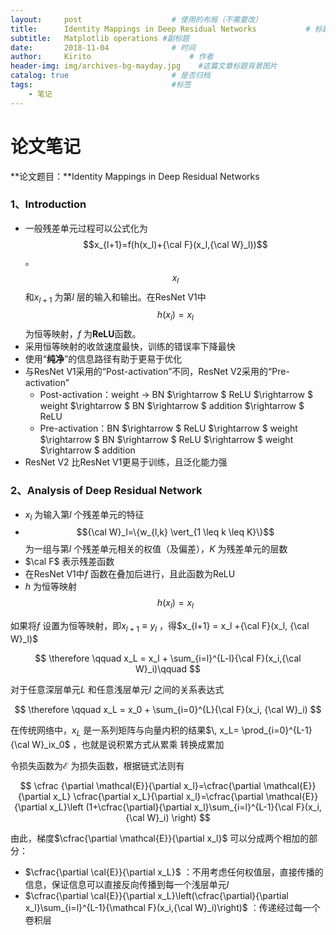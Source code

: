 ```yaml
---
layout:     post                    # 使用的布局（不需要改）
title:      Identity Mappings in Deep Residual Networks           # 标题 
subtitle:   Matplotlib operations #副标题
date:       2018-11-04              # 时间
author:     Kirito                      # 作者
header-img: img/archives-bg-mayday.jpg    #这篇文章标题背景图片
catalog: true                       # 是否归档
tags:                               #标签
    - 笔记
---
```




# 论文笔记

**论文题目：**Identity Mappings in Deep Residual Networks​

### 1、Introduction

- 一般残差单元过程可以公式化为 $$x_{l+1}=f(h(x_l)+{\cal F}(x_l,{\cal W}_l))$$ 。$$x_l$$ 和$x_{l+1}$ 为第$l$ 层的输入和输出。在ResNet V1中$$h(x_l)=x_l$$ 为恒等映射，$f$ 为**ReLU**函数。
- 采用恒等映射的收敛速度最快，训练的错误率下降最快
- 使用“**纯净**”的信息路径有助于更易于优化
- 与ResNet V1采用的“Post-activation”不同，ResNet V2采用的“Pre-activation”
  - Post-activation：weight $\rightarrow$ BN $\rightarrow $ ReLU $\rightarrow $ weight $\rightarrow $ BN $\rightarrow $ addition $\rightarrow $ ReLU
  - Pre-activation：BN $\rightarrow $ ReLU $\rightarrow $ weight $\rightarrow $ BN $\rightarrow $ ReLU $\rightarrow $ weight $\rightarrow $ addition
- ResNet V2 比ResNet V1更易于训练，且泛化能力强

### 2、Analysis of Deep Residual Network

- $x_l$ 为输入第$l$ 个残差单元的特征
- $${\cal W}_l=\{w_{l,k} \vert_{1 \leq k \leq K}\}$$ 为一组与第$l$ 个残差单元相关的权值（及偏差），$K$ 为残差单元的层数
- $\cal F$ 表示残差函数
- 在ResNet V1中$f$ 函数在叠加后进行，且此函数为ReLU
- $h$ 为恒等映射$$h(x_l)=x_l$$

如果将$f$ 设置为恒等映射，即$x_{l+1}\equiv y_l$ ，得$x_{l+1} = x_l +{\cal F}(x_l, {\cal W}_l)$

$$
\therefore \qquad x_L = x_l + \sum_{i=l}^{L-l}{\cal F}(x_i,{\cal W}_i)\qquad 
$$

对于任意深层单元$L$ 和任意浅层单元$l$ 之间的关系表达式


$$
\therefore \qquad x_L = x_0 + \sum_{i=0}^{L}{\cal F}(x_i, {\cal W}_i)
$$

在传统网络中，$x_L$ 是一系列矩阵与向量内积的结果$\, x_L= \prod_{i=0}^{L-1}{\cal W}_ix_0$  ，也就是说积累方式从累乘 转换成累加

令损失函数为$\mathcal{E}$ 为损失函数，根据链式法则有


$$
\cfrac {\partial \mathcal{E}}{\partial x_l}=\cfrac{\partial \mathcal{E}}{\partial x_L} \cfrac{\partial x_L}{\partial x_l}=\cfrac{\partial \mathcal{E}}{\partial x_L}\left (1+\cfrac{\partial}{\partial x_l}\sum_{i=l}^{L-1}{\cal F}(x_i,{\cal W}_i) \right)
$$

由此，梯度$\cfrac{\partial \mathcal{E}}{\partial x_l}$ 可以分成两个相加的部分：

- $\cfrac{\partial \cal{E}}{\partial x_L}$ ：不用考虑任何权值层，直接传播的信息，保证信息可以直接反向传播到每一个浅层单元$l$
- $\cfrac{\partial \cal{E}}{\partial x_L}\left(\cfrac{\partial}{\partial x_l}\sum_{i=l}^{L-1}{\mathcal F}(x_i,{\cal W}_i)\right)$ ：传递经过每一个卷积层























<html>

<head>
<title>MathJax TeX Test Page</title>
<script type="text/x-mathjax-config">
  MathJax.Hub.Config({tex2jax: {inlineMath: [['$','$'], ['\\(','\\)']]}});
</script>
<script type="text/javascript" async src="https://cdn.mathjax.org/mathjax/latest/MathJax.js?config=TeX-AMS_CHTML">
</script>
</head>
<body>